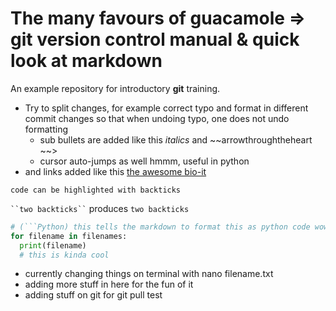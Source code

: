 # The many favours of guacamole => git version control manual & quick look at markdown
An example repository for introductory **git** training. 

- Try to split changes, for example correct typo and format in different commit changes so that when undoing typo, one does not undo formatting
  - sub bullets are added like this _italics_ and ~~arrowthroughtheheart  ~~>
  - cursor auto-jumps as well hmmm, useful in python 
- and links added like this [the awesome bio-it](http://bio-it.embl.de)

`code can be highlighted with backticks`

``` ``two backticks`` ``` produces ``two backticks`` 

```Python 
# (```Python) this tells the markdown to format this as python code wow =O
for filename in filenames:
  print(filename)
  # this is kinda cool
```

- currently changing things on terminal with nano filename.txt
- adding more stuff in here for the fun of it
- adding stuff on git for git pull test
